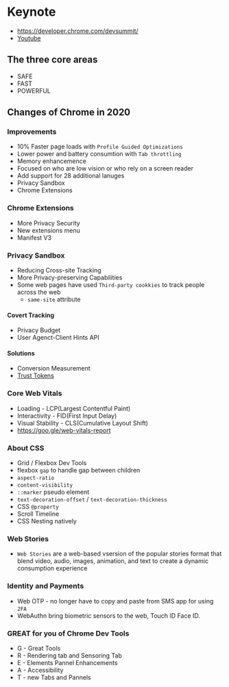 # Keynote

- https://developer.chrome.com/devsummit/
- [Youtube](https://youtu.be/14pb8t1lHws)

## The three core areas
- SAFE
- FAST
- POWERFUL

## Changes of Chrome in 2020

### Improvements
- 10% Faster page loads with `Profile Guided Optimizations`
- Lower power and battery consumtion with `Tab throttling`
- Memory enhancemence
- Focused on who are low vision or who rely on a screen reader
- Add support for 28 additional lanuges
- Privacy Sandbox
- Chrome Extensions

### Chrome Extensions
- More Privacy Security
- New extensions menu
- Manifest V3

### Privacy Sandbox
- Reducing Cross-site Tracking
- More Privacy-preserving Capabilities
- Some web pages have used `Third-party cookkies` to track people across the web
   - `same-site` attribute

#### Covert Tracking
- Privacy Budget
- User Agenct-Client Hints API

#### Solutions
- Conversion Measurement
- [Trust Tokens](https://web.dev/trust-tokens)

### Core Web Vitals
- Loading - LCP(Largest Contentful Paint)
- Interactivity - FID(First Input Delay)
- Visual Stability - CLS(Cumulative Layout Shift)
- https://goo.gle/web-vitals-report

### About CSS
- Grid / Flexbox Dev Tools
- flexbox `gap` to handle gap between children
- `aspect-ratio`
- `content-visibility`
- `::marker` pseudo element
- `text-decoration-offset` / `text-decoration-thickness`
- CSS `@property`
- Scroll Timeline
- CSS Nesting natively

### Web Stories
- `Web Stories` are a web-based vsersion of the popular stories format that blend video, audio, images, animation, and text to create a dynamic consumption experience

### Identity and Payments
- Web OTP - no longer have to copy and paste from SMS app for using `2FA `
- WebAuthn bring biometric sensors to the web, Touch ID Face ID.

### GREAT for you of Chrome Dev Tools
- G - Great Tools
- R - Rendering tab and Sensoring Tab
- E - Elements Pannel Enhancements
- A - Accessibility
- T - new Tabs and Pannels
